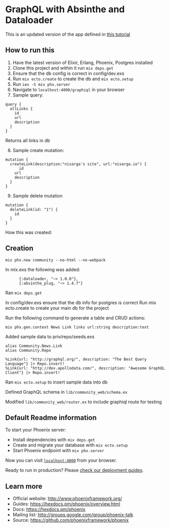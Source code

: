 # GraphQL with Absinthe and Dataloader

This is an updated version of the app defined in [this tutorial](https://www.howtographql.com/graphql-elixir/1-getting-started/)

## How to run this

1. Have the latest version of Elixir, Erlang, Phoenix, Postgres installed
2. Clone this project and within it run `mix deps.get`
3. Ensure that the db config is correct in config/dev.exs
4. Run `mix ecto.create` to create the db and `mix ecto.setup`
5. Run `iex -S mix phx.server`
6. Navigate to `localhost:4000/graphiql` in your browser
7. Sample query:

```
query {
  allLinks {
    id
    url
    description
  }
}
```

Returns all links in db

8. Sample create mutation:

```
mutation {
  createLink(description:"nisarga's site", url:"nisarga.io") {
	  id
    url
    description
  }
}
```

9. Sample delete mutation

```
mutation {
  deleteLink(id: "1") {
    id
  }
}
```

How this was created:

## Creation

```
mix phx.new community --no-html --no-webpack
```

In mix.exs the following was added:

```
      {:dataloader, "~> 1.0.0"},
      {:absinthe_plug, "~> 1.4.7"}
```

Ran `mix deps.get`

In config/dev.exs ensure that the db info for postgres is correct
Run mix ecto.create to create your main db for the project

Run the following command to generate a table and CRUD actions:

```
mix phx.gen.context News Link links url:string description:text
```

Added sample data to priv/repo/seeds.exs

```
alias Community.News.Link
alias Community.Repo

%Link{url: "http://graphql.org/", description: "The Best Query Language"} |> Repo.insert!
%Link{url: "http://dev.apollodata.com/", description: "Awesome GraphQL Client"} |> Repo.insert!
```

Ran `mix ecto.setup` to insert sample data into db

Defined GraphQL schema in `lib/community_web/schema.ex`

Modified `lib/community_web/router.ex` to include graphiql route for testing

## Default Readme information

To start your Phoenix server:

- Install dependencies with `mix deps.get`
- Create and migrate your database with `mix ecto.setup`
- Start Phoenix endpoint with `mix phx.server`

Now you can visit [`localhost:4000`](http://localhost:4000) from your browser.

Ready to run in production? Please [check our deployment guides](https://hexdocs.pm/phoenix/deployment.html).

## Learn more

- Official website: http://www.phoenixframework.org/
- Guides: https://hexdocs.pm/phoenix/overview.html
- Docs: https://hexdocs.pm/phoenix
- Mailing list: http://groups.google.com/group/phoenix-talk
- Source: https://github.com/phoenixframework/phoenix
